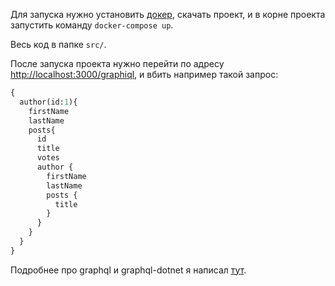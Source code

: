 Для запуска нужно установить [докер](https://docs.docker.com/docker-for-mac/install/),
скачать проект, и в корне проекта запустить команду `docker-compose up`.

Весь код в папке `src/`.

После запуска проекта нужно перейти по адресу [http://localhost:3000/graphiql](http://localhost:3000/graphiql),
и вбить например такой запрос:


```graphql
{
  author(id:1){
    firstName
  	lastName
    posts{
      id
      title
      votes
      author {
        firstName
        lastName
        posts {
          title
        }
      }
    }
  }
}
```

Подробнее про graphql и graphql-dotnet я написал [тут](https://gist.github.com/dex157/2d713144c4b3fb54fcc16add74733b00).
